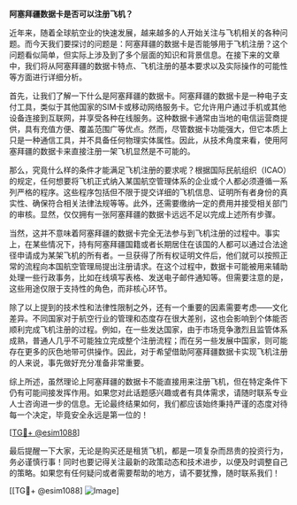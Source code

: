 **阿塞拜疆数据卡是否可以注册飞机？**

近年来，随着全球航空业的快速发展，越来越多的人开始关注与飞机相关的各种问题。而今天我们要探讨的问题是：阿塞拜疆的数据卡是否能够用于飞机注册？这个问题看似简单，但实际上涉及到了多个层面的知识和背景信息。在接下来的文章中，我们将从阿塞拜疆的数据卡特点、飞机注册的基本要求以及实际操作的可能性等方面进行详细分析。

首先，让我们了解一下什么是阿塞拜疆的数据卡。阿塞拜疆的数据卡是一种电子支付工具，类似于其他国家的SIM卡或移动网络服务卡。它允许用户通过手机或其他设备连接到互联网，并享受各种在线服务。这种数据卡通常由当地的电信运营商提供，具有充值方便、覆盖范围广等优点。然而，尽管数据卡功能强大，但它本质上只是一种通信工具，并不具备任何物理实体属性。因此，从技术角度来看，使用阿塞拜疆的数据卡来直接注册一架飞机显然是不可能的。

那么，究竟什么样的条件才能满足飞机注册的要求呢？根据国际民航组织（ICAO）的规定，任何想要将飞机正式纳入某国航空管理体系的企业或个人都必须遵循一系列严格的程序。这些程序包括但不限于提交详细的飞机信息、证明所有者身份的真实性、确保符合相关法律法规等等。此外，还需要缴纳一定的费用并接受相关部门的审核。显然，仅仅拥有一张阿塞拜疆的数据卡远远不足以完成上述所有步骤。

当然，这并不意味着阿塞拜疆的数据卡完全无法参与到飞机注册的过程中。事实上，在某些情况下，持有阿塞拜疆国籍或者长期居住在该国的人都可以通过合法途径申请成为某架飞机的所有者。一旦获得了所有权证明文件后，他们就可以按照正常的流程向本国航空管理局提出注册请求。在这个过程中，数据卡可能被用来辅助处理一些行政事务，比如在线填写表格、发送电子邮件通知等。但需要注意的是，这些用途仅限于支持性的角色，而非核心环节。

除了以上提到的技术性和法律性限制之外，还有一个重要的因素需要考虑——文化差异。不同国家对于航空行业的管理和态度存在很大差别，这也会影响到个体能否顺利完成飞机注册的过程。例如，在一些发达国家，由于市场竞争激烈且监管体系成熟，普通人几乎不可能独立完成整个注册流程；而在另一些发展中国家，则可能存在更多的灰色地带可供操作。因此，对于希望借助阿塞拜疆数据卡实现飞机注册的人来说，事先做好充分准备非常重要。

综上所述，虽然理论上阿塞拜疆的数据卡不能直接用来注册飞机，但在特定条件下仍有可能间接发挥作用。如果您对此话题感兴趣或者有具体需求，请随时联系专业人士咨询进一步的信息。无论最终结果如何，我们都应该始终秉持严谨的态度对待每一个决定，毕竟安全永远是第一位的！

[[TG💪+ @esim1088](https://t.me/s/esim1088)]

最后提醒一下大家，无论是购买还是租赁飞机，都是一项复杂而昂贵的投资行为，务必谨慎行事！同时也要记得关注最新的政策动态和技术进步，以便及时调整自己的策略。如果您有任何疑问或者需要帮助的地方，请不要犹豫，随时联系我们！

[[TG💪+ @esim1088] ![Image](https://i.postimg.cc/4NQfJmqS/Snipaste-2025-05-13-00-14-12.png)]